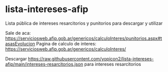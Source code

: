 # lista-intereses-afip
Lista pública de intereses resarcitorios y punitorios para descargar y utilizar

Sale de aca: https://serviciosweb.afip.gob.ar/genericos/calculoInteres/punitorios.aspx#tasasEvolucion
Pagina de calculo de interes: https://serviciosweb.afip.gob.ar/genericos/calculoInteres/

Descargar https://raw.githubusercontent.com/yopicon2/lista-intereses-afip/main/intereses-resarcitorios.json para intereses resarcitorios
